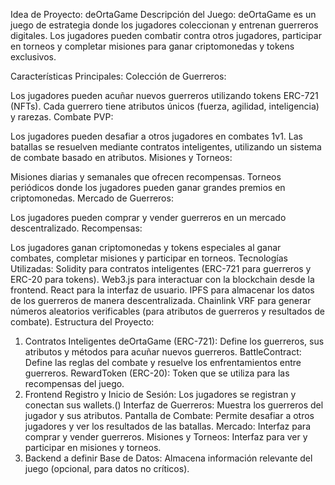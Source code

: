 

Idea de Proyecto: deOrtaGame
Descripción del Juego:
deOrtaGame es un juego de estrategia donde los jugadores coleccionan y entrenan guerreros digitales. Los jugadores pueden combatir contra otros jugadores, participar en torneos y completar misiones para ganar criptomonedas y tokens exclusivos.

Características Principales:
Colección de Guerreros:

Los jugadores pueden acuñar nuevos guerreros utilizando tokens ERC-721 (NFTs).
Cada guerrero tiene atributos únicos (fuerza, agilidad, inteligencia) y rarezas.
Combate PVP:

Los jugadores pueden desafiar a otros jugadores en combates 1v1.
Las batallas se resuelven mediante contratos inteligentes, utilizando un sistema de combate basado en atributos.
Misiones y Torneos:

Misiones diarias y semanales que ofrecen recompensas.
Torneos periódicos donde los jugadores pueden ganar grandes premios en criptomonedas.
Mercado de Guerreros:

Los jugadores pueden comprar y vender guerreros en un mercado descentralizado.
Recompensas:

Los jugadores ganan criptomonedas y tokens especiales al ganar combates, completar misiones y participar en torneos.
Tecnologías Utilizadas:
Solidity para contratos inteligentes (ERC-721 para guerreros y ERC-20 para tokens).
Web3.js para interactuar con la blockchain desde la frontend.
React para la interfaz de usuario.
IPFS para almacenar los datos de los guerreros de manera descentralizada.
Chainlink VRF para generar números aleatorios verificables (para atributos de guerreros y resultados de combate).
Estructura del Proyecto:
1. Contratos Inteligentes
deOrtaGame (ERC-721): Define los guerreros, sus atributos y métodos para acuñar nuevos guerreros.
BattleContract: Define las reglas del combate y resuelve los enfrentamientos entre guerreros.
RewardToken (ERC-20): Token que se utiliza para las recompensas del juego.
2. Frontend
Registro y Inicio de Sesión: Los jugadores se registran y conectan sus wallets.()
Interfaz de Guerreros: Muestra los guerreros del jugador y sus atributos.
Pantalla de Combate: Permite desafiar a otros jugadores y ver los resultados de las batallas.
Mercado: Interfaz para comprar y vender guerreros.
Misiones y Torneos: Interfaz para ver y participar en misiones y torneos.
3. Backend
a definir 
Base de Datos: Almacena información relevante del juego (opcional, para datos no críticos).

